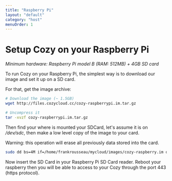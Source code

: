 ```yaml
---
title: "Raspberry Pi"
layout: "default"
category: "host"
menuOrder: 1
---
```


# Setup Cozy on your Raspberry Pi

*Minimum hardware: Raspberry Pi model B (RAM: 512MB) + 4GB SD card* 

To run Cozy on your Raspberry Pi, the simplest way is to download our image and
set it up on a SD card.

For that, get the image archive:

```bash
# Download the image (~ 1.5GB)
wget http://files.cozycloud.cc/cozy-raspberrypi.im.tar.gz

# Uncompress it
tar -xvzf cozy-raspberrypi.im.tar.gz
```

Then find your where is mounted your SDCard, let's assume it is on */dev/sdc*,
then make a low level copy of the image to your card.

Warning: this operation will erase all previously data stored into the card.

```bash
sudo dd bs=4M if=/home/frankrousseau/mycloud/images/cozy-raspberry.im of=/dev/sdc
```

Now insert the SD Card in your Raspberry Pi SD Card reader. Reboot your
raspberry then you will be able to access to your Cozy through the port 443
(https protocol).
